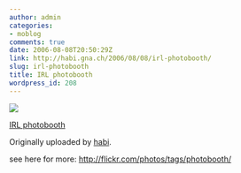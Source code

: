 ```yaml
---
author: admin
categories:
- moblog
comments: true
date: 2006-08-08T20:50:29Z
link: http://habi.gna.ch/2006/08/08/irl-photobooth/
slug: irl-photobooth
title: IRL photobooth
wordpress_id: 208
---
```


[![](http://static.flickr.com/87/210364573_39a0be5c75_m.jpg)](http://www.flickr.com/photos/habi/210364573/)
   

 
  [IRL photobooth](http://www.flickr.com/photos/habi/210364573/)
    

  Originally uploaded by [habi](http://www.flickr.com/people/habi/).
 



see here for more: http://flickr.com/photos/tags/photobooth/
  

